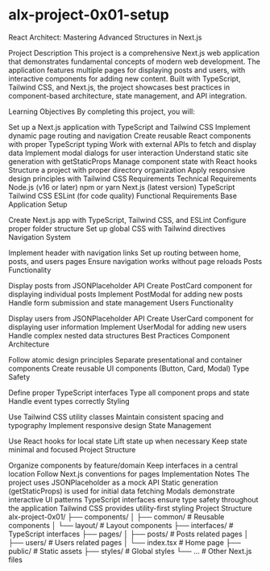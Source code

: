 # alx-project-0x01-setup
React Architect: Mastering Advanced Structures in Next.js


Project Description
This project is a comprehensive Next.js web application that demonstrates fundamental concepts of modern web development. The application features multiple pages for displaying posts and users, with interactive components for adding new content. Built with TypeScript, Tailwind CSS, and Next.js, the project showcases best practices in component-based architecture, state management, and API integration.

Learning Objectives
By completing this project, you will:

Set up a Next.js application with TypeScript and Tailwind CSS
Implement dynamic page routing and navigation
Create reusable React components with proper TypeScript typing
Work with external APIs to fetch and display data
Implement modal dialogs for user interaction
Understand static site generation with getStaticProps
Manage component state with React hooks
Structure a project with proper directory organization
Apply responsive design principles with Tailwind CSS
Requirements
Technical Requirements
Node.js (v16 or later)
npm or yarn
Next.js (latest version)
TypeScript
Tailwind CSS
ESLint (for code quality)
Functional Requirements
Base Application Setup

Create Next.js app with TypeScript, Tailwind CSS, and ESLint
Configure proper folder structure
Set up global CSS with Tailwind directives
Navigation System

Implement header with navigation links
Set up routing between home, posts, and users pages
Ensure navigation works without page reloads
Posts Functionality

Display posts from JSONPlaceholder API
Create PostCard component for displaying individual posts
Implement PostModal for adding new posts
Handle form submission and state management
Users Functionality

Display users from JSONPlaceholder API
Create UserCard component for displaying user information
Implement UserModal for adding new users
Handle complex nested data structures
Best Practices
Component Architecture

Follow atomic design principles
Separate presentational and container components
Create reusable UI components (Button, Card, Modal)
Type Safety

Define proper TypeScript interfaces
Type all component props and state
Handle event types correctly
Styling

Use Tailwind CSS utility classes
Maintain consistent spacing and typography
Implement responsive design
State Management

Use React hooks for local state
Lift state up when necessary
Keep state minimal and focused
Project Structure

Organize components by feature/domain
Keep interfaces in a central location
Follow Next.js conventions for pages
Implementation Notes
The project uses JSONPlaceholder as a mock API
Static generation (getStaticProps) is used for initial data fetching
Modals demonstrate interactive UI patterns
TypeScript interfaces ensure type safety throughout the application
Tailwind CSS provides utility-first styling
Project Structure
alx-project-0x01/
├── components/
│   ├── common/          # Reusable components
│   └── layout/          # Layout components
├── interfaces/          # TypeScript interfaces
├── pages/
│   ├── posts/           # Posts related pages
│   ├── users/          # Users related pages
│   └── index.tsx       # Home page
├── public/              # Static assets
├── styles/              # Global styles
└── ...                  # Other Next.js files
